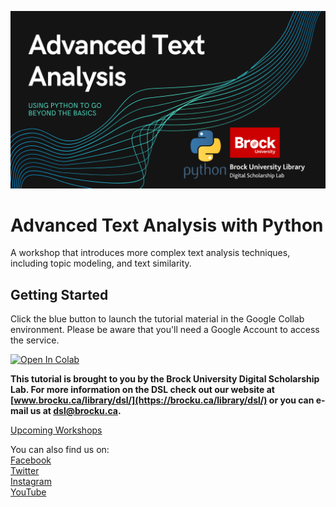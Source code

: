 ![Workshop-Splash](Advanced-Text-Analysis-Python.png)

# Advanced Text Analysis with Python


A workshop that introduces more complex text analysis techniques, including topic modeling, and text similarity.

## Getting Started


Click the blue button to launch the tutorial material in the Google Collab environment. Please be aware that you'll need a Google Account to access the service.


[![Open In Colab](https://colab.research.google.com/assets/colab-badge.svg)](https://colab.research.google.com/github/BrockDSL/Advanced_Text_Analysis_with_Python/blob/master/Advanced_Text_Analysis.ipynb)





**This tutorial is brought to you by the Brock University Digital Scholarship Lab.  For more information on the DSL check out our website at [www.brocku.ca/library/dsl/](https://brocku.ca/library/dsl/) or you can e-mail us at dsl@brocku.ca.**  

[Upcoming Workshops](https://brockdsl.eventbrite.com)

You can also find us on:  
[Facebook](https://www.facebook.com/Brock-University-Digital-Scholarship-Lab-349407235866792/)  
[Twitter](https://twitter.com/brock_dsl)  
[Instagram](https://www.instagram.com/brock_dsl/?hl=en)  
[YouTube](https://www.youtube.com/channel/UC2eEqPkDo-1N3qilxv-N_1g/featured?view_as=subscriber)
